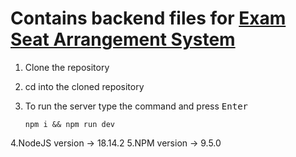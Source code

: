 # Contains backend files for [Exam Seat Arrangement System](https://github.com/Sudhi27Krishna/Exam-Seat-Arrangement-System)


1. Clone the repository
2. cd into the cloned repository
3. To run the server type the command and press <kbd>Enter</kbd>
  
    ```
    npm i && npm run dev
    ```
4.NodeJS version -> 18.14.2
5.NPM version -> 9.5.0
